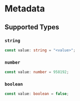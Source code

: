 # Metadata


## Supported Types

### `string`

```typescript
const value: string = "<value>";
```

### `number`

```typescript
const value: number = 958192;
```

### `boolean`

```typescript
const value: boolean = false;
```

